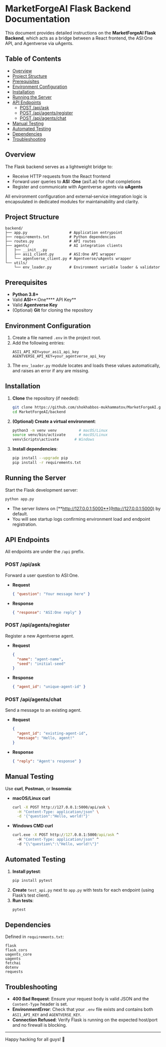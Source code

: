# MarketForgeAI Flask Backend Documentation

This document provides detailed instructions on the **MarketForgeAI Flask Backend**, which acts as a bridge between a React frontend, the ASI\:One API, and Agentverse via uAgents.

## Table of Contents

- [Overview](#overview)
- [Project Structure](#project-structure)
- [Prerequisites](#prerequisites)
- [Environment Configuration](#environment-configuration)
- [Installation](#installation)
- [Running the Server](#running-the-server)
- [API Endpoints](#api-endpoints)
  - [POST /api/ask](#post-apiask)
  - [POST /api/agents/register](#post-apiagentsregister)
  - [POST /api/agents/chat](#post-apiagentschat)
- [Manual Testing](#manual-testing)
- [Automated Testing](#automated-testing)
- [Dependencies](#dependencies)
- [Troubleshooting](#troubleshooting)

## Overview

The Flask backend serves as a lightweight bridge to:

- Receive HTTP requests from the React frontend
- Forward user queries to **ASI** **:One** (asi1.ai) for chat completions
- Register and communicate with Agentverse agents via **uAgents**

All environment configuration and external‑service integration logic is encapsulated in dedicated modules for maintainability and clarity.

## Project Structure

```plaintext
backend/
├── app.py                   # Application entrypoint
├── requirements.txt         # Python dependencies
├── routes.py                # API routes
├── agents/                  # AI integration clients
│   ├── __init__.py
│   ├── asi1_client.py       # ASI:One API wrapper
│   └── agentverse_client.py # Agentverse/uAgents wrapper
└── utils/
    └── env_loader.py        # Environment variable loader & validator
```

## Prerequisites

- **Python 3.8+**
- Valid **ASI****:One**** API Key**
- Valid **Agentverse Key**
- (Optional) **Git** for cloning the repository

## Environment Configuration

1. Create a file named `.env` in the project root.
2. Add the following entries:
   ```dotenv
   ASI1_API_KEY=your_asi1_api_key
   AGENTVERSE_API_KEY=your_agentverse_api_key
   ```
3. The `env_loader.py` module locates and loads these values automatically, and raises an error if any are missing.

## Installation

1. **Clone** the repository (if needed):

   ```bash
   git clone https://github.com/shokhabbos-mukhammatov/MarketForgeAI.git
   cd MarketForgeAI/backend
   ```

2. **(Optional) Create a virtual environment**:

   ```bash
   python3 -m venv venv          # macOS/Linux
   source venv/bin/activate      # macOS/Linux
   venv\Scripts\activate       # Windows
   ```

3. **Install dependencies**:

   ```bash
   pip install --upgrade pip
   pip install -r requirements.txt
   ```

## Running the Server

Start the Flask development server:

```bash
python app.py
```

- The server listens on [**http://127.0.0.1:5000**](http://127.0.0.1:5000) by default.
- You will see startup logs confirming environment load and endpoint registration.

## API Endpoints

All endpoints are under the `/api` prefix.

### POST /api/ask

Forward a user question to ASI\:One.

- **Request**
  ```json
  { "question": "Your message here" }
  ```
- **Response**
  ```json
  { "response": "ASI:One reply" }
  ```

### POST /api/agents/register

Register a new Agentverse agent.

- **Request**
  ```json
  {
    "name": "agent-name",
    "seed": "initial-seed"
  }
  ```
- **Response**
  ```json
  { "agent_id": "unique-agent-id" }
  ```

### POST /api/agents/chat

Send a message to an existing agent.

- **Request**
  ```json
  {
    "agent_id": "existing-agent-id",
    "message": "Hello, agent!"
  }
  ```
- **Response**
  ```json
  { "reply": "Agent's response" }
  ```

## Manual Testing

Use **curl**, **Postman**, or **Insomnia**:

- **macOS/Linux curl**

  ```bash
  curl -X POST http://127.0.0.1:5000/api/ask \
    -H "Content-Type: application/json" \
    -d '{"question":"Hello, world!"}'
  ```

- **Windows CMD curl**

  ```bat
  curl.exe -X POST http://127.0.0.1:5000/api/ask ^
    -H "Content-Type: application/json" ^
    -d "{\"question\":\"Hello, world!\"}"
  ```

## Automated Testing

1. **Install pytest**:
   ```bash
   pip install pytest
   ```
2. **Create** `test_api.py` next to `app.py` with tests for each endpoint (using Flask’s test client).
3. **Run tests**:
   ```bash
   pytest
   ```

## Dependencies

Defined in `requirements.txt`:

```text
flask
flask_cors
uagents_core
uagents
fetchai
dotenv
requests
```

## Troubleshooting

- **400 Bad Request**: Ensure your request body is valid JSON and the `Content-Type` header is set.
- **EnvironmentError**: Check that your `.env` file exists and contains both `ASI1_API_KEY` and `AGENTVERSE_KEY`.
- **Connection Refused**: Verify Flask is running on the expected host/port and no firewall is blocking.

---

Happy hacking for all guys! 🚀

